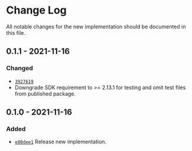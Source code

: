 # Change Log

All notable changes for the new implementation should be documented in this file.

## 0.1.1 - 2021-11-16
### Changed
- [`3927619`](https://github.com/vsajip/dart-cfg-lib/commit/3927619)
- Downgrade SDK requirement to >= 2.13.1 for testing and omit test files from published package.

## 0.1.0 - 2021-11-16
### Added
- [`e80dee1`](https://github.com/vsajip/dart-cfg-lib/commit/e80dee1)
  Release new implementation.
